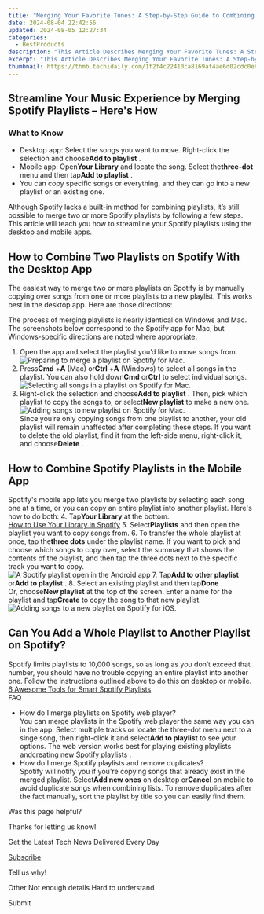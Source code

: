 ```yaml
---
title: "Merging Your Favorite Tunes: A Step-by-Step Guide to Combining Spotify Playlists"
date: 2024-08-04 22:42:56
updated: 2024-08-05 12:27:34
categories:
  - BestProducts
description: "This Article Describes Merging Your Favorite Tunes: A Step-by-Step Guide to Combining Spotify Playlists"
excerpt: "This Article Describes Merging Your Favorite Tunes: A Step-by-Step Guide to Combining Spotify Playlists"
thumbnail: https://thmb.techidaily.com/1f2f4c22410ca8169af4ae6d02cdc0eba714608bc6ab4df470b116ebdad1c1fb.jpg
---
```


## Streamline Your Music Experience by Merging Spotify Playlists – Here's How
### What to Know

* Desktop app: Select the songs you want to move. Right-click the selection and choose**Add to playlist** .
* Mobile app: Open**Your Library** and locate the song. Select the**three-dot** menu and then tap**Add to playlist** .
* You can copy specific songs or everything, and they can go into a new playlist or an existing one.

 Although Spotify lacks a built-in method for combining playlists, it’s still possible to merge two or more Spotify playlists by following a few steps. This article will teach you how to streamline your Spotify playlists using the desktop and mobile apps.

## How to Combine Two Playlists on Spotify With the Desktop App

 The easiest way to merge two or more playlists on Spotify is by manually copying over songs from one or more playlists to a new playlist. This works best in the desktop app. Here are those directions:

 The process of merging playlists is nearly identical on Windows and Mac. The screenshots below correspond to the Spotify app for Mac, but Windows-specific directions are noted where appropriate.

1. Open the app and select the playlist you’d like to move songs from.  
![Preparing to merge a playlist on Spotify for Mac.](https://www.lifewire.com/thmb/kkElnEz9rGvsflfDgp8cp-ovNo8=/1500x0/filters:no_upscale():max_bytes(150000):strip_icc():format(webp)/001_merge-playlists-on-spotify-5202373-a8b91b14fe324320b354e9353d1866c9.jpg)
2. Press**Cmd** +**A** (Mac) or**Ctrl** +**A** (Windows) to select all songs in the playlist. You can also hold down**Cmd** or**Ctrl** to select individual songs.  
![Selecting all songs in a playlist on Spotify for Mac.](https://www.lifewire.com/thmb/_hKv244UAirb5FnHnFEk_ZbVBuo=/1500x0/filters:no_upscale():max_bytes(150000):strip_icc():format(webp)/002_merge-playlists-on-spotify-5202373-a6edc73668f8475191369a4b40d8fed2.jpg)
3. Right-click the selection and choose**Add to playlist** . Then, pick which playlist to copy the songs to, or select**New playlist** to make a new one.  
![Adding songs to new playlist on Spotify for Mac.](https://www.lifewire.com/thmb/tfxVAzkaWutG7E-xA4XbtRnhggE=/1500x0/filters:no_upscale():max_bytes(150000):strip_icc():format(webp)/003_merge-playlists-on-spotify-5202373-970d32130ec94e7e912e3b8a5bf45bca.jpg)  
 Since you’re only copying songs from one playlist to another, your old playlist will remain unaffected after completing these steps. If you want to delete the old playlist, find it from the left-side menu, right-click it, and choose**Delete** .  

## How to Combine Spotify Playlists in the Mobile App  

 Spotify's mobile app lets you merge two playlists by selecting each song one at a time, or you can copy an entire playlist into another playlist. Here's how to do both:
4. Tap**Your Library** at the bottom.  
[How to Use Your Library in Spotify](https://www.lifewire.com/use-your-library-in-spotify-7494508)
5. Select**Playlists** and then open the playlist you want to copy songs from.
6. To transfer the whole playlist at once, tap the**three dots** under the playlist name. If you want to pick and choose which songs to copy over, select the summary that shows the contents of the playlist, and then tap the three dots next to the specific track you want to copy.  
![A Spotify playlist open in the Android app](https://www.lifewire.com/thmb/P26CPnIYq_ZMj20mUWGqFGPjlP4=/1500x0/filters:no_upscale():max_bytes(150000):strip_icc():format(webp)/spotify-add-to-playlist-7d57db1230b34b8c9338cf1787e68008.png)
7. Tap**Add to other playlist** or**Add to playlist** .
8. Select an existing playlist and then tap**Done** .  
 Or, choose**New playlist** at the top of the screen. Enter a name for the playlist and tap**Create** to copy the song to that new playlist.  
![Adding songs to a new playlist on Spotify for iOS.](https://www.lifewire.com/thmb/SKrH-26ndgKBnX2y10pQw2I_yxI=/1500x0/filters:no_upscale():max_bytes(150000):strip_icc():format(webp)/007_merge-playlists-on-spotify-5202373-80bb7abe7b8a4cd39812ac6f4818792d.jpg)  

## Can You Add a Whole Playlist to Another Playlist on Spotify?  

 Spotify limits playlists to 10,000 songs, so as long as you don’t exceed that number, you should have no trouble copying an entire playlist into another one. Follow the instructions outlined above to do this on desktop or mobile.  
[6 Awesome Tools for Smart Spotify Playlists](https://www.lifewire.com/awesome-tools-for-better-spotify-playlists-4091942)  
 FAQ  

* How do I merge playlists on Spotify web player?  
    You can merge playlists in the Spotify web player the same way you can in the app. Select multiple tracks or locate the three-dot menu next to a singe song, then right-click it and select**Add to playlist** to see your options. The web version works best for playing existing playlists and[creating new Spotify playlists](https://www.lifewire.com/make-a-playlist-on-spotify-4138575) .  
* How do I merge Spotify playlists and remove duplicates?  
    Spotify will notify you if you're copying songs that already exist in the merged playlist. Select**Add new ones** on desktop or**Cancel** on mobile to avoid duplicate songs when combining lists. To remove duplicates after the fact manually, sort the playlist by title so you can easily find them.

Was this page helpful?

Thanks for letting us know!

 Get the Latest Tech News Delivered Every Day

[Subscribe](https://www.lifewire.com/#)

Tell us why!

 Other  Not enough details  Hard to understand

 Submit

<ins class="adsbygoogle"
     style="display:block"
     data-ad-format="autorelaxed"
     data-ad-client="ca-pub-7571918770474297"
     data-ad-slot="1223367746"></ins>



<ins class="adsbygoogle"
     style="display:block"
     data-ad-client="ca-pub-7571918770474297"
     data-ad-slot="8358498916"
     data-ad-format="auto"
     data-full-width-responsive="true"></ins>
